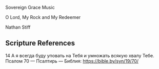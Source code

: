 Sovereign Grace Music

O Lord, My Rock and My Redeemer

Nathan Stiff

## Scripture References

14 А я всегда буду уповать на Тебя и умножать всякую хвалу Тебе.
Псалом 70 — Псалтирь — Библия: https://bible.by/syn/19/70/
